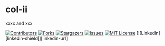 

# col-ii

xxxx and xxx

<!-- PROJECT SHIELDS -->

[![Contributors][contributors-shield]][contributors-url]
[![Forks][forks-shield]][forks-url]
[![Stargazers][stars-shield]][stars-url]
[![Issues][issues-shield]][issues-url]
[![MIT License][license-shield]][license-url]
[![LinkedIn][linkedin-shield]][linkedin-url]



<!-- links -->
[your-project-path]:watchgou/col-ii
[contributors-shield]:https://img.shields.io/github/contributors/watchgou/col-ii.svg?style=flat-square
[contributors-url]: https://github.com/watchgou/col-ii/graphs/contributors
[forks-shield]: https://img.shields.io/github/forks/watchgou/col-ii.svg?style=flat-square
[forks-url]: https://github.com/watchgou/col-ii/network/members
[stars-shield]: https://img.shields.io/github/stars/watchgou/col-ii.svg?style=flat-square
[stars-url]: https://github.com/watchgou/col-ii/stargazers
[issues-shield]:https://img.shields.io/github/issues/watchgou/col-ii.svg?style=flat-square
[issues-url]: https://github.com/watchgou/col-ii.svg
[license-shield]: https://img.shields.io/github/license/watchgou/col-ii.svg?style=flat-square
[license-url]: https://github.com/watchgou/col-ii/LICENSE